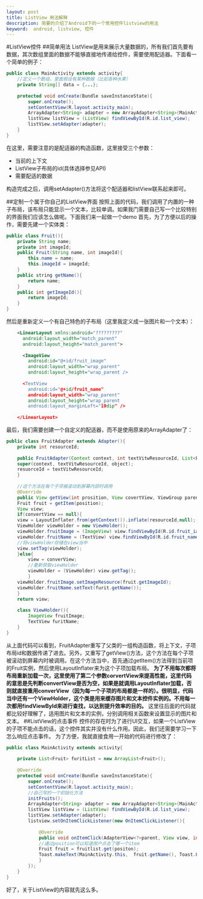 ```yaml
---
layout: post
title: ListView 用法解释
description: 简要的介绍了Android下的一个常用控件listview的用法
keyword:  android, listview, 控件
---
```


#ListView控件
##简单用法
ListView是用来展示大量数据的，所有我们首先要有数据，其次数组里面的数据不能够直接地传递给控件，需要使用配适器。下面看一个简单的例子：
```java
public class MainActivity extends activity{
	//定义一个数组，里面假设有某种数据（比如各种水果）
	private String[] data = {...};
    
    protected void onCreate(Bundle saveInstanceState){
    	super.onCreate();
        setContentView(R.layout.activity_main);
        ArrayAdapter<String> adapter = new ArrayAdapter<String>(MainActivity.this,android.R.layout.simple_list_item_1，data);
        listView listView = (ListView) findViewById(R.id.list_view);
        listView.setAdapter(adapter);
    }
}
```
在这里，需要注意的是配适器的构造函数，这里接受三个参数：
- 当前的上下文
- ListView子布局的id(具体选择参见API)
- 需要配适的数据

构造完成之后，调用setAdapter()方法将这个配适器和listView联系起来即可。

##定制一个属于你自己的ListView界面
按照上面的代码，我们调用了内置的一种子布局，该布局只能显示一个文本，比较单调。如果我门需要自己写一个比较特别的界面我们应该怎么做呢。下面我们来一起做一个demo
首先，为了方便以后的操作，需要先建一个实体类：
```java
public class Fruit(){
	private String name;
    private int imageId;
    public Fruit(String name, int imageId){
    	this.name = name;
        this.imageId = imageId;
    }
    public string getName(){
    	return name;
    }
    public int getImageId(){
    	return imageId;
    }
}
```
然后是重新定义一个有自己特色的子布局（这里我定义成一张图片和一个文本）：
```xml
	<LinearLayout xmlns:android="?????????"
      android:layout_width="match_parent"
      android:layout_height="match_parent">
      
      <ImageView
        android:id="@+id/fruit_image"
        android:layout_width="wrap_parent"
        android:layout_height="wrap_parent />
        
      <TextView
        android:id="@+id/fruit_name"
        android:layout_width="wrap_parent"
        android:layout_height="wrap_parent 
        android:layout_marginLeft="10dip" />
        
    </LinearLayout>
```
最后，我们需要创建一个自定义的配适器，而不是使用原来的ArrayAdapter了：
```java
public class FruitAdapter extends Adapter(){
	private int resourceId;
    
    public FruitAdapter(Context context, int textVitwResourceId, List<Fruit> object){
    super(context, textVitwResourceId, object);
    resuorceId = textVitwResourceId;
    }
    
    //这个方法在每个子项被滚动到屏幕内部时调用
    @Override
    public View getView(int prosition, View covertView, ViewGroup parent){
    Fruit fruit = getItem(position);
    View view;
    if(convertView == null){
    view = LayoutInflater.from(getContext()).inflate(resourceId,null);
    ViewHolder viewHolder = new ViewHolder();
    viewHolder.fruitImage = (ImageView) view.findViewById(R.id.fruit_iamge);
    viewHolder.fruitName = (TextView) view.findViewById(R.id.fruit_name);
    //将viewHolder存储在view当中
    view.setTag(viewHolder);
    }else{
    	view = converView;
        //重新获取viewHolder
        viewHolder = (ViewHolder) view.getTag();
        }
    viewHolder.fruitImage.setImageResource(fruit.getImageId);
    viewHolder.fruitName.setText(furit.getName());
    }
    return view;
    
    class ViewHolder(){
    	ImageView fruitImage;
        TextView furitName;
    }
}
```
从上面代码可以看到，FruitAdapter重写了父类的一组构造函数，将上下文，子项布局id和数据传递了进去。另外，又重写了getView()方法，这个方法在每个子项被滚动到屏幕内时被调用。在这个方法当中，首先通过getItem()方法得到当前项的Fruit实例，然后使用LayoutInflater来为这个子项加载布局。
**为了不用每次都将布局重新加载一次，这里使用了第二个参数corvertView来提高性能，这里代码的意思是先判断convertView是否为空，如果是就调用LayoutInflater加载，否则就直接重用converView（因为每一个子项的布局都是一样的）。很明显，代码当中还有一个ViewHolder，这个类是用来缓存图片和文本控件实例的。不用每一次都用findViewById来进行查找，以达到提升效率的目的。**
这里往后面的代码就都比较好理解了，适用图片和文本的实例，分别调用相关函数来设置显示的图片和文本。
##ListView的点击事件
控件的存在时为了进行UI交互，如果一个ListView的子项不能点击的话，这个控件其实并没有什么作用。因此，我们还需要学习一下怎么响应点击事件。
为了方便，我就直接食用一开始的代码进行修改了：
```java
public class MainActivity extends activity{
	
    private List<Fruit> furitList = new ArrayList<Fruit>();
    
    @Override
    protected void onCreate(Bundle saveInstanceState){
    	super.onCreate();
        setContentView(R.layout.activity_main);
        //自己写的一个初始化方法
        initFruits();
        ArrayAdapter<String> adapter = new ArrayAdapter<String>(MainActivity.this,android.R.layout.simple_list_item_1，fruitList);
        listView listView = (ListView) findViewById(R.id.list_view);
        listView.setAdapter(adapter);
        listview.setOnItemClickListener(new OnItemClickListener(){
        	
            @Override
            public void onItemClick(AdapterView<?>parent, View view, int position, long id){
            //通过position可以知道用户点击了哪一个item
            Fruit fruit = fruitlist.get(positon);
            Toast.makeText(MainActivity.this,  fruit.getName(), Toast.LENGTH_SHORT).show();
            }
        });
    }
}
```
好了，关于ListView的内容就先这么多。